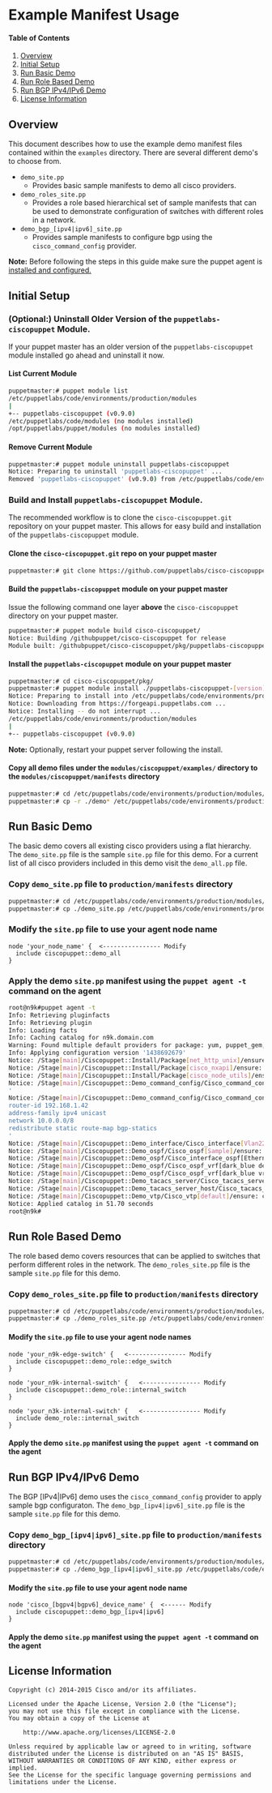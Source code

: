# Example Manifest Usage

#### Table of Contents

1. [Overview](#overview)
2. [Initial Setup](#setup)
3. [Run Basic Demo](#basic-demo)
4. [Run Role Based Demo](#role-based-demo)
5. [Run BGP IPv4/IPv6 Demo](#bgp-demo)
6. [License Information](#license-information)

## <a name="overview">Overview</a>

This document describes how to use the example demo manifest files contained within the `examples` directory.  There are several different demo's to choose from.

* `demo_site.pp`
  * Provides basic sample manifests to demo all cisco providers.
* `demo_roles_site.pp`
  * Provides a role based hierarchical set of sample manifests that can be used to demonstrate configuration of switches with different roles in a network.
* `demo_bgp_[ipv4|ipv6]_site.pp`
  * Provides sample manifests to configure bgp using the `cisco_command_config` provider.

**Note:** Before following the steps in this guide make sure the puppet agent is [installed and configured.](docs/README-agent-install.md)

## <a name="setup">Initial Setup</a>

### (Optional:) Uninstall Older Version of the `puppetlabs-ciscopuppet` Module.

If your puppet master has an older version of the `puppetlabs-ciscopuppet` module installed go ahead and uninstall it now.

#### List Current Module

```bash
puppetmaster:# puppet module list
/etc/puppetlabs/code/environments/production/modules
|
+-- puppetlabs-ciscopuppet (v0.9.0)
/etc/puppetlabs/code/modules (no modules installed)
/opt/puppetlabs/puppet/modules (no modules installed)
```

#### Remove Current Module

```bash
puppetmaster:# puppet module uninstall puppetlabs-ciscopuppet
Notice: Preparing to uninstall 'puppetlabs-ciscopuppet' ...
Removed 'puppetlabs-ciscopuppet' (v0.9.0) from /etc/puppetlabs/code/environments/production/modules
```

### Build and Install `puppetlabs-ciscopuppet` Module.

The recommended workflow is to clone the `cisco-ciscopuppet.git` repository on your puppet master.  This allows for easy build and installation of the `puppetlabs-ciscopuppet` module.

#### Clone the `cisco-ciscopuppet.git` repo on your puppet master

```bash
puppetmaster:# git clone https://github.com/puppetlabs/cisco-ciscopuppet.git
```

#### Build the `puppetlabs-ciscopuppet` module on your puppet master

Issue the following command one layer **above** the `cisco-ciscopuppet` directory on your puppet master.

```bash
puppetmaster:# puppet module build cisco-ciscopuppet/
Notice: Building /githubpuppet/cisco-ciscopuppet for release
Module built: /githubpuppet/cisco-ciscopuppet/pkg/puppetlabs-ciscopuppet-0.9.0.tar.gz
```

#### Install the `puppetlabs-ciscopuppet` module on your puppet master

```bash
puppetmaster:# cd cisco-ciscopuppet/pkg/
puppetmaster:# puppet module install ./puppetlabs-ciscopuppet-[version].tar.gz
Notice: Preparing to install into /etc/puppetlabs/code/environments/production/modules ...
Notice: Downloading from https://forgeapi.puppetlabs.com ...
Notice: Installing -- do not interrupt ...
/etc/puppetlabs/code/environments/production/modules
|
+-- puppetlabs-ciscopuppet (v0.9.0)
```

**Note:** Optionally, restart your puppet server following the install.


#### Copy all demo files under the `modules/ciscopuppet/examples/` directory to the `modules/ciscopuppet/manifests` directory

```bash
puppetmaster:# cd /etc/puppetlabs/code/environments/production/modules/ciscopuppet/examples
puppetmaster:# cp -r ./demo* /etc/puppetlabs/code/environments/production/modules/ciscopuppet/manifests/
```

## <a name="basic-demo">Run Basic Demo</a>

The basic demo covers all existing cisco providers using a flat hierarchy.  The `demo_site.pp` file is the sample `site.pp` file for this demo.  For a current list of all cisco providers included in this demo visit the `demo_all.pp` file.

### Copy `demo_site.pp` file to `production/manifests` directory

```bash
puppetmaster:# cd /etc/puppetlabs/code/environments/production/modules/ciscopuppet/examples
puppetmaster:# cp ./demo_site.pp /etc/puppetlabs/code/environments/production/manifests/site.pp
```

### Modify the `site.pp` file to use your agent node name

```puppet
node 'your_node_name' {  <---------------- Modify
  include ciscopuppet::demo_all
}
```
### Apply the demo `site.pp` manifest using the `puppet agent -t` command on the agent

```bash
root@n9k#puppet agent -t
Info: Retrieving pluginfacts
Info: Retrieving plugin
Info: Loading facts
Info: Caching catalog for n9k.domain.com
Warning: Found multiple default providers for package: yum, puppet_gem, pip3; using yum
Info: Applying configuration version '1438692679'
Notice: /Stage[main]/Ciscopuppet::Install/Package[net_http_unix]/ensure: created
Notice: /Stage[main]/Ciscopuppet::Install/Package[cisco_nxapi]/ensure: created
Notice: /Stage[main]/Ciscopuppet::Install/Package[cisco_node_utils]/ensure: created
Notice: /Stage[main]/Ciscopuppet::Demo_command_config/Cisco_command_config[feature_bgp]/command: command changed '' to 'feature bgp
'
Notice: /Stage[main]/Ciscopuppet::Demo_command_config/Cisco_command_config[router_bgp_42]/command: command changed '' to 'router bgp 42
router-id 192.168.1.42
address-family ipv4 unicast
network 10.0.0.0/8
redistribute static route-map bgp-statics
'
Notice: /Stage[main]/Ciscopuppet::Demo_interface/Cisco_interface[Vlan22]/ensure: created
Notice: /Stage[main]/Ciscopuppet::Demo_ospf/Cisco_ospf[Sample]/ensure: created
Notice: /Stage[main]/Ciscopuppet::Demo_ospf/Cisco_interface_ospf[Ethernet1/1 Sample]/ensure: created
Notice: /Stage[main]/Ciscopuppet::Demo_ospf/Cisco_ospf_vrf[dark_blue default]/ensure: created
Notice: /Stage[main]/Ciscopuppet::Demo_ospf/Cisco_ospf_vrf[dark_blue vrf1]/ensure: created
Notice: /Stage[main]/Ciscopuppet::Demo_tacacs_server/Cisco_tacacs_server[default]/ensure: created
Notice: /Stage[main]/Ciscopuppet::Demo_tacacs_server_host/Cisco_tacacs_server_host[tachost]/ensure: created
Notice: /Stage[main]/Ciscopuppet::Demo_vtp/Cisco_vtp[default]/ensure: created
Notice: Applied catalog in 51.70 seconds
root@n9k#
```

## <a name="role-based-demo">Run Role Based Demo</a>

The role based demo covers resources that can be applied to switches that perform different roles in the network.  The `demo_roles_site.pp` file is the sample `site.pp` file for this demo.

### Copy `demo_roles_site.pp` file to `production/manifests` directory

```bash
puppetmaster:# cd /etc/puppetlabs/code/environments/production/modules/ciscopuppet/examples
puppetmaster:# cp ./demo_roles_site.pp /etc/puppetlabs/code/environments/production/manifests/site.pp
```

#### Modify the `site.pp` file to use your agent node names

```puppet
node 'your_n9k-edge-switch' {   <---------------- Modify
  include ciscopuppet::demo_role::edge_switch
}

node 'your_n9k-internal-switch' {   <---------------- Modify
  include ciscopuppet::demo_role::internal_switch
}

node 'your_n3k-internal-switch' {   <---------------- Modify
  include demo_role::internal_switch
}
```
#### Apply the demo `site.pp` manifest using the `puppet agent -t` command on the agent

## <a name="bgp-demo">Run BGP IPv4/IPv6 Demo</a>

The BGP [IPv4|IPv6] demo uses the `cisco_command_config` provider to apply sample bgp configuraton.  The `demo_bgp_[ipv4|ipv6]_site.pp` file is the sample `site.pp` file for this demo.

### Copy `demo_bgp_[ipv4|ipv6]_site.pp` file to `production/manifests` directory

```bash
puppetmaster:# cd /etc/puppetlabs/code/environments/production/modules/ciscopuppet/examples
puppetmaster:# cp ./demo_bgp_[ipv4|ipv6]_site.pp /etc/puppetlabs/code/environments/production/manifests/site.pp
```

#### Modify the `site.pp` file to use your agent node name

```puppet
node 'cisco_[bgpv4|bgpv6]_device_name' {  <------ Modify
  include ciscopuppet::demo_bgp_[ipv4|ipv6]
}
```
#### Apply the demo `site.pp` manifest using the `puppet agent -t` command on the agent


## <a name="license-information">License Information</a>

```
Copyright (c) 2014-2015 Cisco and/or its affiliates.

Licensed under the Apache License, Version 2.0 (the "License");
you may not use this file except in compliance with the License.
You may obtain a copy of the License at

    http://www.apache.org/licenses/LICENSE-2.0

Unless required by applicable law or agreed to in writing, software
distributed under the License is distributed on an "AS IS" BASIS,
WITHOUT WARRANTIES OR CONDITIONS OF ANY KIND, either express or implied.
See the License for the specific language governing permissions and
limitations under the License.
```
